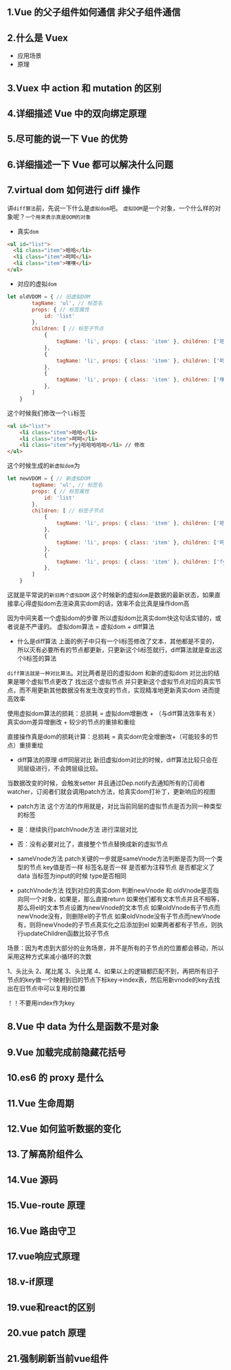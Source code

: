 ## 1.Vue 的父子组件如何通信 非父子组件通信

## 2.什么是 Vuex

- 应用场景
- 原理

## 3.Vuex 中 action 和 mutation 的区别

## 4.详细描述 Vue 中的双向绑定原理

## 5.尽可能的说一下 Vue 的优势

## 6.详细描述一下 Vue 都可以解决什么问题

## 7.virtual dom 如何进行 diff 操作

讲`diff算法`前，先说一下什么是`虚拟dom`吧。
`虚拟DOM`是一个对象，一个什么样的对象呢？`一个用来表示真是DOM的对象`

- 真实`dom`

```html
<ul id="list">
  <li class="item">哈哈</li>
  <li class="item">呵呵</li>
  <li class="item">嘿嘿</li>
</ul>
```

- 对应的虚拟`dom`
```js
let oldVDOM = { // 旧虚拟DOM
        tagName: 'ul', // 标签名
        props: { // 标签属性
            id: 'list'
        },
        children: [ // 标签子节点
            {
                tagName: 'li', props: { class: 'item' }, children: ['哈哈']
            },
            {
                tagName: 'li', props: { class: 'item' }, children: ['呵呵']
            },
            {
                tagName: 'li', props: { class: 'item' }, children: ['嘿嘿']
            },
        ]
    }
```
这个时候我们修改一个`li`标签
```html
<ul id="list">
    <li class="item">哈哈</li>
    <li class="item">呵呵</li>
    <li class="item">fyj哈哈哈哈哈</li> // 修改
</ul>
```
这个时候生成的`新虚拟dom`为
```js
let newVDOM = { // 新虚拟DOM
        tagName: 'ul', // 标签名
        props: { // 标签属性
            id: 'list'
        },
        children: [ // 标签子节点
            {
                tagName: 'li', props: { class: 'item' }, children: ['哈哈']
            },
            {
                tagName: 'li', props: { class: 'item' }, children: ['呵呵']
            },
            {
                tagName: 'li', props: { class: 'item' }, children: ['fyj哈哈哈哈哈']
            },
        ]
    }
```
这就是平常说的`新旧两个虚拟DOM` 这个时候新的虚拟`dom`是数据的最新状态，如果直接拿心得虚拟dom去渲染真实dom的话，效率不会比真是操作dom高

因为中间夹着一个虚拟dom的步骤 所以虚拟dom比真实dom快这句话实错的，或者说是不严谨的。
虚拟dom算法  = 虚拟dom + diff算法

- 什么是diff算法
上面的例子中只有一个li标签修改了文本，其他都是不变的，所以灭有必要所有的节点都更新，只更新这个li标签就行，diff算法就是查出这个li标签的算法

`diff算法就是一种对比算法`。对比两者是旧的虚拟dom 和新的虚拟dom 对比出的结果是哪个虚拟节点更改了 找出这个虚拟节点 并只更新这个虚拟节点对应的真实节点，而不用更新其他数据没有发生改变的节点，实现精准地更新真实dom 进而提高效率

使用虚拟dom算法的损耗：总损耗 = 虚拟dom增删改 + （与diff算法效率有关） 真实dom差异增删改 + 较少的节点的重排和重绘


直接操作真是dom的损耗计算：总损耗 = 真实dom完全增删改+（可能较多的节点）重排重绘

- diff算法的原理
diff同层对比
新旧虚拟dom对比的时候，diff算法比较只会在同层级进行，不会跨层级比较。

当数据改变的时候，会触发setter 并且通过Dep.notify去通知所有的订阅者watcher，订阅者们就会调用patch方法，给真实dom打补丁，更新响应的视图

- patch方法
这个方法的作用就是，对比当前同层的虚拟节点是否为同一种类型的标签
- 是：继续执行patchVnode方法 进行深层对比
- 否：没有必要对比了，直接整个节点替换成新的虚拟节点

- sameVnode方法
patch关键的一步就是sameVnode方法判断是否为同一个类型的节点
key值是否一样
标签名是否一样
是否都为注释节点
是否都定义了data
当标签为input的时候 type是否相同

- patchVnode方法
找到对应的真实dom
判断newVnode 和 oldVnode是否指向同一个对象，如果是，那么直接return
如果他们都有文本节点并且不相等，那么将el的文本节点设置为newVnode的文本节点
如果oldVnode有子节点而newVnode没有，则删除el的子节点
如果oldVnode没有子节点而newVnode有，则将newVnode的子节点真实化之后添加到el
如果两者都有子节点，则执行updateChildren函数比较子节点

场景：因为考虑到大部分的业务场景，并不是所有的子节点的位置都会移动，所以采用这种方式来减小循环的次数

1、头比头
2、尾比尾
3、头比尾
4、如果以上的逻辑都匹配不到，再把所有旧子节点的key做一个映射到旧的节点下标key->index表，然后用新vnode的key去找出在旧节点中可以复用的位置

！！不要用index作为key
## 8.Vue 中 data 为什么是函数不是对象

## 9.Vue 加载完成前隐藏花括号

## 10.es6 的 proxy 是什么

## 11.Vue 生命周期

## 12.Vue 如何监听数据的变化

## 13.了解高阶组件么

## 14.Vue 源码

## 15.Vue-route 原理

## 16.Vue 路由守卫

## 17.vue响应式原理

## 18.v-if原理

## 19.vue和react的区别

## 20.vue patch 原理

## 21.强制刷新当前vue组件
